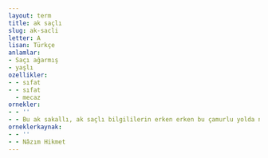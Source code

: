 ```yaml
---
layout: term
title: ak saçlı
slug: ak-sacli
letter: A
lisan: Türkçe
anlamlar:
- Saçı ağarmış
- yaşlı
ozellikler:
- - sıfat
- - sıfat
  - mecaz
ornekler:
- - ''
- - Bu ak sakallı, ak saçlı bilgililerin erken erken bu çamurlu yolda ne yaptıklarını öğrenmek istedim.
orneklerkaynak:
- - ''
- - Nâzım Hikmet
---
```

